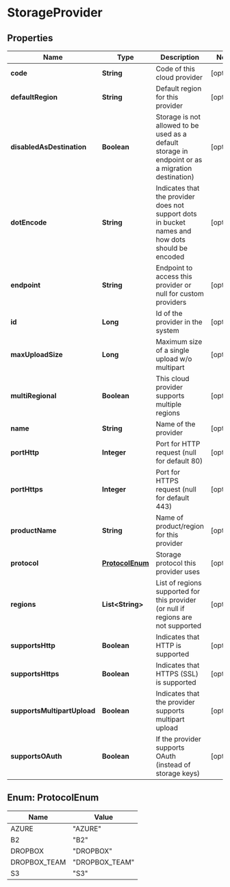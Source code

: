 
# StorageProvider

## Properties
Name | Type | Description | Notes
------------ | ------------- | ------------- | -------------
**code** | **String** | Code of this cloud provider |  [optional]
**defaultRegion** | **String** | Default region for this provider |  [optional]
**disabledAsDestination** | **Boolean** | Storage is not allowed to be used as a default storage in endpoint or as a migration destination) |  [optional]
**dotEncode** | **String** | Indicates that the provider does not support dots in bucket names and how dots should be encoded |  [optional]
**endpoint** | **String** | Endpoint to access this provider or null for custom providers |  [optional]
**id** | **Long** | Id of the provider in the system |  [optional]
**maxUploadSize** | **Long** | Maximum size of a single upload w/o multipart |  [optional]
**multiRegional** | **Boolean** | This cloud provider supports multiple regions |  [optional]
**name** | **String** | Name of the provider |  [optional]
**portHttp** | **Integer** | Port for HTTP request (null for default 80) |  [optional]
**portHttps** | **Integer** | Port for HTTPS request (null for default 443) |  [optional]
**productName** | **String** | Name of product/region for this provider |  [optional]
**protocol** | [**ProtocolEnum**](#ProtocolEnum) | Storage protocol this provider uses |  [optional]
**regions** | **List&lt;String&gt;** | List of regions supported for this provider (or null if regions are not supported |  [optional]
**supportsHttp** | **Boolean** | Indicates that HTTP is supported |  [optional]
**supportsHttps** | **Boolean** | Indicates that HTTPS (SSL) is supported |  [optional]
**supportsMultipartUpload** | **Boolean** | Indicates that the provider supports multipart upload |  [optional]
**supportsOAuth** | **Boolean** | If the provider supports OAuth (instead of storage keys) |  [optional]


<a name="ProtocolEnum"></a>
## Enum: ProtocolEnum
Name | Value
---- | -----
AZURE | &quot;AZURE&quot;
B2 | &quot;B2&quot;
DROPBOX | &quot;DROPBOX&quot;
DROPBOX_TEAM | &quot;DROPBOX_TEAM&quot;
S3 | &quot;S3&quot;



